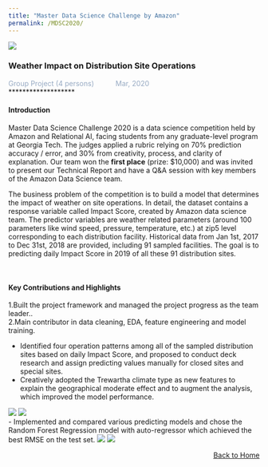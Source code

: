 ```yaml
---
title: "Master Data Science Challenge by Amazon"
permalink: /MDSC2020/
---
```


<img src="/cv-portfolio/assets/images/amazon600.png" />

### Weather Impact on Distribution Site Operations
<div style="color:#97AAC3">
  Group Project (4 persons) &nbsp;&nbsp;&nbsp;&nbsp;&nbsp;&nbsp;&nbsp;&nbsp;&nbsp; Mar, 2020
</div>
*******************
  
  
#### Introduction
Master Data Science Challenge 2020 is a data science competition held by Amazon and Relational AI, facing students from any graduate-level program at Georgia Tech. The judges applied a rubric relying on 70% prediction accuracy / error, and 30% from creativity, process, and clarity of explanation. Our team won the **first place** (prize: $10,000) and was invited to present our Technical Report and have a Q&A session with key members of the Amazon Data Science team.  

The business problem of the competition is to build a model that determines the impact of weather on site operations. In detail, the dataset contains a response variable called Impact Score, created by Amazon data science team. The predictor variables are weather related parameters (around 100 parameters like wind speed, pressure, temperature, etc.) at zip5 level corresponding to each distribution facility. Historical data from Jan 1st, 2017 to Dec 31st, 2018 are provided, including 91 sampled facilities. The goal is to predicting daily Impact Score in 2019 of all these 91 distribution sites.  

<br/>

#### Key Contributions and Highlights
1.Built the project framework and managed the project progress as the team leader..   
2.Main contributor in data cleaning, EDA, feature engineering and model training.
- Identified four operation patterns among all of the sampled distribution sites based on daily Impact Score, and proposed to conduct deck research and assign predicting values manually for closed sites and special sites.
- Creatively adopted the Trewartha climate type as new features to explain the geographical moderate effect and to augment the analysis, which improved the model performance.

<img src="/cv-portfolio/assets/images/mdsc1.png" />

<img src="/cv-portfolio/assets/images/mdsc2.png" />

<br/>
- Implemented and compared various predicting models and chose the Random Forest Regression model with auto-regressor which achieved the best RMSE on the test set.

<img src="/cv-portfolio/assets/images/mdsc3.png" />

<img src="/cv-portfolio/assets/images/mdsc4.png" />

<p align="right"><a href="javascript:history.back()"><u>Back to Home</u></a></p>
